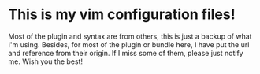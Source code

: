 # This is my vim configuration files!
Most of the plugin and syntax are from others, this is just a backup of what I'm using.
Besides, for most of the plugin or bundle here, I have put the url and reference from their origin.
If I miss some of them, please just notify me.
Wish you the best!
